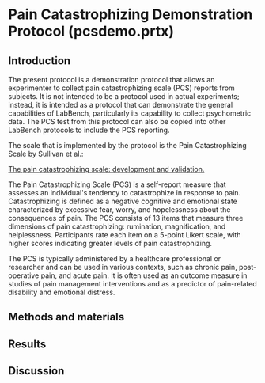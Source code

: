 # Pain Catastrophizing Demonstration Protocol (pcsdemo.prtx)

## Introduction

The present protocol is a demonstration protocol that allows an experimenter to collect pain catastrophizing scale (PCS) reports from subjects. It is not intended to be a protocol used in actual experiments; instead, it is intended as a protocol that can demonstrate the general capabilities of LabBench, particularly its capability to collect psychometric data. The PCS test from this protocol can also be copied into other LabBench protocols to include the PCS reporting.

The scale that is implemented by the protocol is the Pain Catastrophizing Scale by Sullivan et al.:

[The pain catastrophizing scale: development and validation.](https://psycnet.apa.org/record/1996-10094-001)

The Pain Catastrophizing Scale (PCS) is a self-report measure that assesses an individual's tendency to catastrophize in response to pain. Catastrophizing is defined as a negative cognitive and emotional state characterized by excessive fear, worry, and hopelessness about the consequences of pain. The PCS consists of 13 items that measure three dimensions of pain catastrophizing: rumination, magnification, and helplessness. Participants rate each item on a 5-point Likert scale, with higher scores indicating greater levels of pain catastrophizing.

The PCS is typically administered by a healthcare professional or researcher and can be used in various contexts, such as chronic pain, post-operative pain, and acute pain. It is often used as an outcome measure in studies of pain management interventions and as a predictor of pain-related disability and emotional distress.

## Methods and materials


## Results


## Discussion